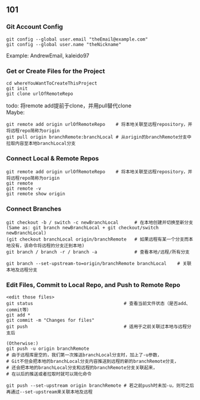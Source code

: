## 101

### Git Account Config
```
git config --global user.email "theEmail@example.com"
git config --global user.name "theNickname"
```
Example: AndrewEmail, kaleido97

### Get or Create Files for the Project
```
cd whereYouWantToCreateThisProject
git init
git clone urlOfRemoteRepo
```

todo: 将remote add提前于clone，并用pull替代clone <br/>
Maybe:
``` 
git remote add origin urlOfRemoteRepo    # 将本地关联至远程repository，并将远程repo简称为origin
git pull origin branchRemote:branchLocal # 从origin的branchRemote分支中拉取内容至本地branchLocal分支
```

### Connect Local & Remote Repos
```
git remote add origin urlOfRemoteRepo    # 将本地关联至远程repository，并将远程repo简称为origin
git remote 
git remote -v
git remote show origin
```

### Connect Branches
```
git checkout -b / switch -c newBranchLocal      # 在本地创建并切换至新分支
(Same as: git branch newBranchLocal + git checkout/switch newBranchLocal)
(git checkout branchLocal origin/branchRemote   # 如果远程有某一个分支而本地没有，该命令将远程的分支迁到本地)
git branch / branch -r / branch -a              # 查看本地/远程/所有分支

git branch --set-upstream-to=origin/branchRemote branchLocal	# 关联本地及远程分支
```

### Edit Files, Commit to Local Repo, and Push to Remote Repo 
```
<edit those files>
git status                                  # 查看当前文件状态（是否add、commit等）
git add *
git commit -m "Changes for files"
git push                                    # 适用于之前关联过本地与远程分支后

(Otherwise:)
git push -u origin branchRemote
# 由于远程库是空的，我们第一次推送branchLocal分支时，加上了-u参数，
# Git不但会把本地的branchLocal分支内容推送到远程的新的branchRemote分支，
# 还会把本地的branchLocal分支和远程的branchRemote分支关联起来，
# 在以后的推送或者拉取时就可以简化命令

git push --set-upstream origin branchRemote # 若之前push时未加-u，则可之后再通过--set-upstream来关联本地及远程
```
